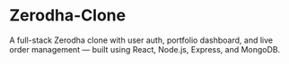 # Zerodha-Clone
A full-stack Zerodha clone with user auth, portfolio dashboard, and live order management — built using React, Node.js, Express, and MongoDB.
